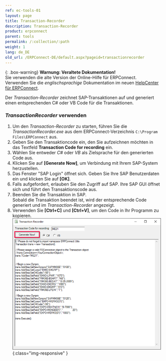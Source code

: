 ```yaml
---
ref: ec-tools-01
layout: page
title: Transaction-Recorder
description: Transaction-Recorder
product: erpconnect
parent: tools
permalink: /:collection/:path
weight: 1
lang: de_DE
old_url: /ERPConnect-DE/default.aspx?pageid=transactionrecorder
---
```


{: .box-warning}
**Warnung: Veraltete Dokumentation!** <br>
Sie verwenden die alte Version der Online-Hilfe für ERPConnect.<br>
Verwenden Sie die *englischsprachige* Dokumentation im neuen [HelpCenter für ERPConnect](https://helpcenter.theobald-software.com/erpconnect/documentation/introduction/).

Der *Transaction-Recorder* zeichnet SAP-Transaktionen auf und generiert einen entsprechenden C# oder VB Code für die Transaktionen.

### *TransactionRecorder* verwenden

1. Um den *Transaction-Recorder* zu starten, führen Sie die *TransactionRecorder.exe* aus dem ERPConnect-Verzeichnis `C:\Program Files\ERPConnect` aus.
2. Geben Sie den Transaktioncode ein, den Sie aufzeichnen möchten in das Textfeld **Transaction Code for recording** ein. 
3. Wählen Sie entweder *C#* oder *VB* als Zielsprache für den generierten Code aus.
4. Klicken Sie auf **[Generate Now]**, um Verbindung mit Ihrem SAP-System herzustellen.
5. Das Fenster "SAP Login" öffnet sich. Geben Sie Ihre SAP Benutzerdaten ein und klicken Sie auf **[OK]**.
6. Falls aufgefordert, erlauben Sie den Zugriff auf SAP. Ihre SAP GUI öffnet sich und führt den Transaktionscode aus.
7. Beenden Sie die Transaktion in SAP. <br>
Sobald die Transaktion beendet ist, wird der entsprechende Code generiert und im *Transaction-Recorder* angezeigt.
8. Verwenden Sie **[Ctrl+C]** und **[Ctrl+V]**, um den Code in Ihr Programm zu kopieren.<br>
![Tools-001](/img/content/Tools-001.png){:class="img-responsive" }
